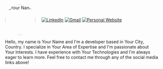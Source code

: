 <div style="display:flex; align-items:center;">
  <img src="https://your-profile-picture-url" alt="Your Name" width="100px" height="100px" style="border-radius: 50%; margin-right: 20px;">
  <div>
    <a href="https://www.linkedin.com/in/your-linkedin-url"><img src="https://img.icons8.com/color/48/000000/linkedin.png" alt="LinkedIn"></a>
    <a href="mailto:your-email-address"><img src="https://img.icons8.com/fluent/48/000000/gmail.png" alt="Gmail"></a>
    <a href="https://your-personal-website-url"><img src="https://img.icons8.com/material-sharp/48/000000/domain.png" alt="Personal Website"></a>
  </div>
</div>
<p>Hello, my name is Your Name and I'm a developer based in Your City, Country. I specialize in Your Area of Expertise and I'm passionate about Your Interests. I have experience with Your Technologies and I'm always eager to learn more. Feel free to contact me through any of the social media links above!</p>

